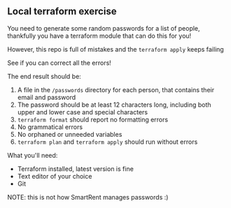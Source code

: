 ## Local terraform exercise

You need to generate some random passwords for a list of people, thankfully you have a terraform module that can do this for you!

However, this repo is full of mistakes and the `terraform apply` keeps failing

See if you can correct all the errors!

The end result should be:
1. A file in the `/passwords` directory for each person, that contains their email and password
2. The password should be at least 12 characters long, including both upper and lower case and special characters
3. `terraform format` should report no formatting errors
4. No grammatical errors
5. No orphaned or unneeded variables
6. `terraform plan` and `terraform apply` should run without errors

What you'll need:

- Terraform installed, latest version is fine
- Text editor of your choice
- Git

NOTE: this is not how SmartRent manages passwords :) 
